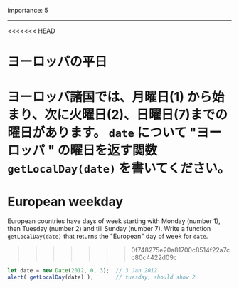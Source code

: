 importance: 5

---

<<<<<<< HEAD
# ヨーロッパの平日

ヨーロッパ諸国では、月曜日(1) から始まり、次に火曜日(2)、日曜日(7)までの曜日があります。 `date` について "ヨーロッパ " の曜日を返す関数` getLocalDay(date)` を書いてください。
=======
# European weekday

European countries have days of week starting with Monday (number 1), then Tuesday (number 2) and till Sunday (number 7). Write a function `getLocalDay(date)` that returns the "European" day of week for `date`.
>>>>>>> 0f748275e20a81700c8514f22a7cc80c4422d09c

```js no-beautify
let date = new Date(2012, 0, 3);  // 3 Jan 2012
alert( getLocalDay(date) );       // tuesday, should show 2
```
